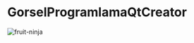 # GorselProgramlamaQtCreator

![fruit-ninja](https://github.com/SemaEkmekci/GorselProgramlamaQtCreator/assets/94064744/cb5b99c9-4b37-4118-9099-fc6d0cbde8bc)
